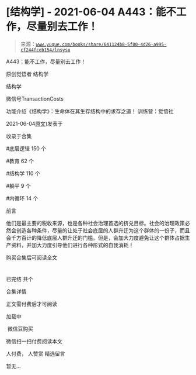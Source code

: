 # [结构学] - 2021-06-04 A443：能不工作，尽量别去工作！

> 来源：[`www.yuque.com/books/share/641124b8-5f80-4d26-a995-cf244fceb154/lnsysu`](https://www.yuque.com/books/share/641124b8-5f80-4d26-a995-cf244fceb154/lnsysu)



A443：能不工作，尽量别去工作！ 

原创觉悟者 结构学 

结构学 

微信号TransactionCosts 

功能介绍《结构学》：生命体在其生存结构中的求存之道！ 训练营：觉悟社 

2021-06-04[原文](https://mp.weixin.qq.com/s?__biz=MzIzMDYwOTM0Mg==&mid=2247485773&idx=1&sn=53ef33f06482c86688f789e66dc60694&chksm=e8b1919cdfc6188ae7e40e10857a7661c927157293a294000b30c49c7699d210248718ea9315#rd))发表于 

收录于合集 

#底层逻辑 150 个 

#教育 62 个 

#结构学 110 个 

#躺平 9 个 

#内循环 14 个 

前言 

他们是最主要的税收来源，也是各种社会治理首选的挤兑目标。社会的治理政策必然会创造各种条件，尽量的让处于社会底层的人群升迁为这个群体的一份子，而且会千方百计的降低底层人群升迁的门槛。但是，会加大力度避免让这个群体占据生产资料，并加大力度引导他们进行各种形式的自我消耗！ 

购买合集后可阅读全文 

# 

已完结 共个 

合集详情 

正文需付费后才可阅读 

加载中 

 微信豆购买 

微信扫一扫付费阅读本文 

人付费， 人赞赏 <ne-h3 id="I215c" data-lake-id="I215c"><ne-heading-ext><ne-heading-anchor></ne-heading-anchor><ne-heading-fold></ne-heading-fold></ne-heading-ext><ne-heading-content>精选留言</ne-heading-content></ne-h3> 

暂无...